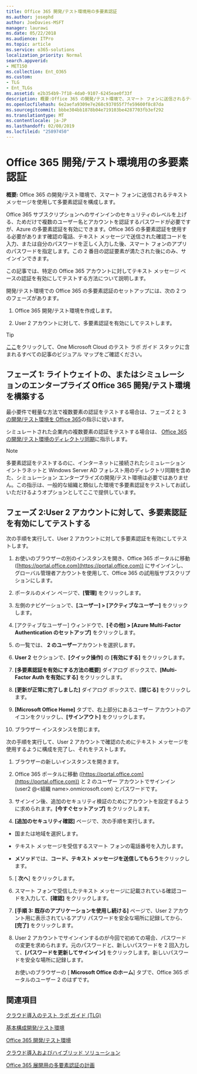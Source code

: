 ```yaml
---
title: Office 365 開発/テスト環境用の多要素認証
ms.author: josephd
author: JoeDavies-MSFT
manager: laurawi
ms.date: 05/22/2018
ms.audience: ITPro
ms.topic: article
ms.service: o365-solutions
localization_priority: Normal
search.appverid:
- MET150
ms.collection: Ent_O365
ms.custom:
- TLG
- Ent_TLGs
ms.assetid: e2b354b9-7f18-4da0-9107-6245eae0f33f
description: 概要:Office 365 の開発/テスト環境で、スマート フォンに送信されるテキスト メッセージを使用して多要素認証を構成します。
ms.openlocfilehash: 6e2aefa9309e7e268c937055f7fe59600f8c87da
ms.sourcegitcommit: bbbe304bb1878b04e719103be4287703fb3ef292
ms.translationtype: MT
ms.contentlocale: ja-JP
ms.lasthandoff: 02/08/2019
ms.locfileid: "25897450"
---
```

# <a name="multi-factor-authentication-for-your-office-365-devtest-environment"></a>Office 365 開発/テスト環境用の多要素認証

 **概要:** Office 365 の開発/テスト環境で、スマート フォンに送信されるテキスト メッセージを使用して多要素認証を構成します。
  
Office 365 サブスクリプションへのサインインのセキュリティのレベルを上げる、ためだけで複数のユーザー名とアカウントを認証するパスワードが必要ですが、Azure の多要素認証を有効にできます。Office 365 の多要素認証を使用する必要があります確認の電話、テキスト メッセージで送信された確認コードを入力、または自分のパスワードを正しく入力した後、スマート フォンのアプリのパスワードを指定します。この 2 番目の認証要素が満たされた後にのみ、サインインできます。 
  
この記事では、特定の Office 365 アカウントに対してテキスト メッセージ ベースの認証を有効にしてテストする方法について説明します。
  
開発/テスト環境での Office 365 の多要素認証のセットアップには、次の 2 つのフェーズがあります。
  
1. Office 365 開発/テスト環境を作成します。
    
2. User 2 アカウントに対して、多要素認証を有効にしてテストします。
    
> [!TIP]
> [ここ](http://aka.ms/catlgstack)をクリックして、One Microsoft Cloud のテスト ラボ ガイド スタックに含まれるすべての記事のビジュアル マップをご確認ください。
  
## <a name="phase-1-build-out-your-lightweight-or-simulated-enterprise-office-365-devtest-environment"></a>フェーズ 1: ライトウェイトの、またはシミュレーションのエンタープライズ Office 365 開発/テスト環境を構築する

最小要件で軽量な方法で複数要素の認証をテストする場合は、フェーズ 2 と 3[の開発/テスト環境を Office 365](office-365-dev-test-environment.md)の指示に従います。
  
シミュレートされた企業内の複数要素の認証をテストする場合は、 [Office 365 の開発/テスト環境のディレクトリ同期](dirsync-for-your-office-365-dev-test-environment.md)に指示します。
  
> [!NOTE]
> 多要素認証をテストするのに、インターネットに接続されたシミュレーション イントラネットと Windows Server AD フォレスト用のディレクトリ同期を含めた、シミュレーション エンタープライズの開発/テスト環境は必要ではありません。この指示は、一般的な組織と類似した環境で多要素認証をテストしてお試しいただけるようオプションとしてここで提供しています。 
  
## <a name="phase-2-enable-and-test-multi-factor-authentication-for-the-user-2-account"></a>フェーズ 2:User 2 アカウントに対して、多要素認証を有効にしてテストする

次の手順を実行して、User 2 アカウントに対して多要素認証を有効にしてテストします。
  
1. お使いのブラウザーの別のインスタンスを開き、Office 365 ポータルに移動 ([https://portal.office.com](https://portal.office.com)) にサインインし、グローバル管理者アカウントを使用して、Office 365 の試用版サブスクリプションにします。
    
2. ポータルのメイン ページで、**[管理]** をクリックします。
    
3. 左側のナビゲーションで、**[ユーザー] > [アクティブなユーザー]** をクリックします。
    
4. [アクティブなユーザー] ウィンドウで、**[その他] > [Azure Multi-Factor Authentication のセットアップ]** をクリックします。
    
5. の一覧では、 **2 のユーザー**アカウントを選択します。
    
6. **User 2** セクションで、**[クイック操作]** の **[有効にする]** をクリックします。
    
7. **[多要素認証を有効にする方法の概要]** ダイアログ ボックスで、**[Multi-Factor Auth を有効にする]** をクリックします。
    
8. **[更新が正常に完了しました]** ダイアログ ボックスで、**[閉じる]** をクリックします。
    
9. **[Microsoft Office Home]** タブで、右上部分にあるユーザー アカウントのアイコンをクリックし、**[サインアウト]** をクリックします。
    
10. ブラウザー インスタンスを閉じます。
    
次の手順を実行して、User 2 アカウントで確認のためにテキスト メッセージを使用するように構成を完了し、それをテストします。
  
1. ブラウザーの新しいインスタンスを開きます。
    
2. Office 365 ポータルに移動 ([https://portal.office.com](https://portal.office.com)) と 2 のユーザー アカウントでサインイン (user2 @\<組織 name>.onmicrosoft.com) とパスワードです。
    
3. サインイン後、追加のセキュリティ検証のためにアカウントを設定するように求められます。**[今すぐセットアップ]** をクリックします。
    
4. **[追加のセキュリティ確認]** ページで、次の手順を実行します。 
    
  - 国または地域を選択します。
    
  - テキスト メッセージを受信するスマート フォンの電話番号を入力します。
    
  - **メソッド**では、**コード、テキスト メッセージを送信してもらう**をクリックします。
    
5. [ **次へ**] をクリックします。
    
6. スマート フォンで受信したテキスト メッセージに記載されている確認コードを入力して、**[確認]** をクリックします。
    
7. **[手順 3: 既存のアプリケーションを使用し続ける]** ページで、User 2 アカウント用に表示されているアプリ パスワードを安全な場所に記録してから、**[完了]** をクリックします。
    
8. User 2 アカウントでサインインするのが今回で初めての場合、パスワードの変更を求められます。元のパスワードと、新しいパスワードを 2 回入力して、**[パスワードを更新してサインイン]** をクリックします。新しいパスワードを安全な場所に記録します。
    
    お使いのブラウザーの [ **Microsoft Office のホーム**] タブで、Office 365 ポータルのユーザー 2 のはずです。
    
## <a name="see-also"></a>関連項目

[クラウド導入のテスト ラボ ガイド (TLG)](cloud-adoption-test-lab-guides-tlgs.md)
  
[基本構成開発/テスト環境](base-configuration-dev-test-environment.md)
  
[Office 365 開発/テスト環境](office-365-dev-test-environment.md)
  
[クラウド導入およびハイブリッド ソリューション](cloud-adoption-and-hybrid-solutions.md)

[Office 365 展開用の多要素認証の計画](https://support.office.com/article/Plan-for-multi-factor-authentication-for-Office-365-Deployments-043807b2-21db-4d5c-b430-c8a6dee0e6ba)

